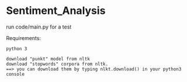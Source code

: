 # Sentiment_Analysis

run code/main.py for a test



Requirements:

	python 3

	download "punkt" model from nltk
	download "stopwords" corpora from nltk.
	==> you can download them by typing nlkt.download() in your python3 console


